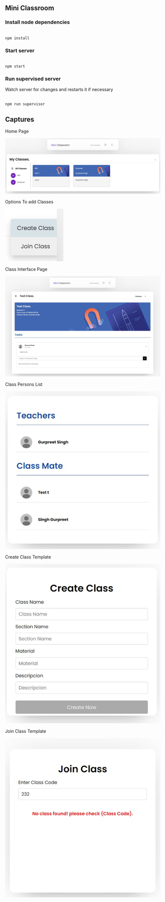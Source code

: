 ## Mini Classroom

### Install node dependencies

```

npm install

```

### Start server

```

npm start

```

### Run supervised server

Watch server for changes and restarts it if necessary

```

npm run supervisor
```

## Captures

Home Page

![Photos](public/images/tool/Previews0.JPG)

Options To add Classes

![Photos](public/images/tool/Preview3.JPG)

Class Interface Page

![Photos](public/images/tool/Previews1.JPG)

Class Persons List

![Photos](public/images/tool/Previews2.JPG)


Create Class Template

![Photos](public/images/tool/Preview4.JPG)

Join Class Template

![Photos](public/images/tool/Preview5.JPG)
